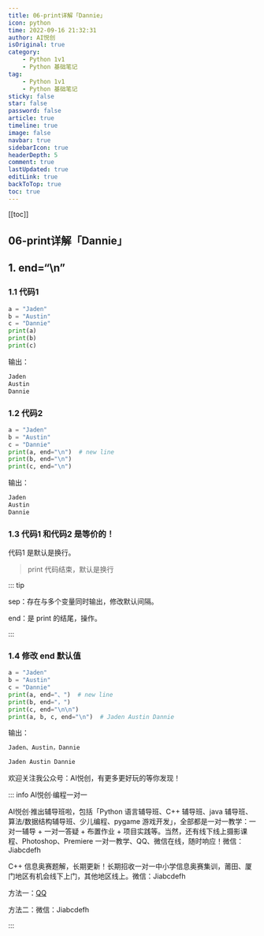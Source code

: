 ```yaml
---
title: 06-print详解「Dannie」
icon: python
time: 2022-09-16 21:32:31
author: AI悦创
isOriginal: true
category: 
    - Python 1v1
    - Python 基础笔记
tag:
    - Python 1v1
    - Python 基础笔记
sticky: false
star: false
password: false
article: true
timeline: true
image: false
navbar: true
sidebarIcon: true
headerDepth: 5
comment: true
lastUpdated: true
editLink: true
backToTop: true
toc: true
---
```


[[toc]]

## 06-print详解「Dannie」

## 1. end=“\n”

### 1.1 代码1

```python
a = "Jaden"
b = "Austin"
c = "Dannie"
print(a)
print(b)
print(c)
```

输出：

```python
Jaden
Austin
Dannie
```

### 1.2 代码2

```python
a = "Jaden"
b = "Austin"
c = "Dannie"
print(a, end="\n")  # new line
print(b, end="\n")
print(c, end="\n")
```

输出：

```python
Jaden
Austin
Dannie
```

### 1.3 代码1 和代码2 是等价的！

代码1 是默认是换行。

> print 代码结束，默认是换行

::: tip

sep：存在与多个变量同时输出，修改默认间隔。

end：是 print 的结尾，操作。

:::

### 1.4 修改 end 默认值

```python
a = "Jaden"
b = "Austin"
c = "Dannie"
print(a, end="、")  # new line
print(b, end="，")
print(c, end="\n\n")
print(a, b, c, end="\n")  # Jaden Austin Dannie
```

输出：

```python
Jaden、Austin，Dannie

Jaden Austin Dannie
```

欢迎关注我公众号：AI悦创，有更多更好玩的等你发现！

::: info AI悦创·编程一对一

AI悦创·推出辅导班啦，包括「Python 语言辅导班、C++ 辅导班、java 辅导班、算法/数据结构辅导班、少儿编程、pygame 游戏开发」，全部都是一对一教学：一对一辅导 + 一对一答疑 + 布置作业 + 项目实践等。当然，还有线下线上摄影课程、Photoshop、Premiere 一对一教学、QQ、微信在线，随时响应！微信：Jiabcdefh

C++ 信息奥赛题解，长期更新！长期招收一对一中小学信息奥赛集训，莆田、厦门地区有机会线下上门，其他地区线上。微信：Jiabcdefh

方法一：[QQ](http://wpa.qq.com/msgrd?v=3&uin=1432803776&site=qq&menu=yes)

方法二：微信：Jiabcdefh

:::
